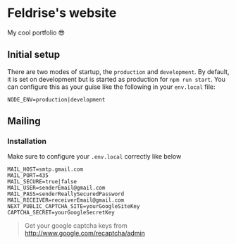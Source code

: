 # Feldrise's website
My cool portfolio 😎
## Initial setup
There are two modes of startup, the `production` and `development`.
By default, it is set on development but is started as production for `npm run start`.
You can configure this as your guise like the following in your `env.local` file:
```properties
NODE_ENV=production|development
```
## Mailing
### Installation
Make sure to configure your `.env.local` correctly like below
```properties
MAIL_HOST=smtp.gmail.com
MAIL_PORT=435
MAIL_SECURE=true|false
MAIL_USER=senderEmail@gmail.com
MAIL_PASS=senderReallySecuredPassword
MAIL_RECEIVER=receiverEmail@gmail.com
NEXT_PUBLIC_CAPTCHA_SITE=yourGoogleSiteKey
CAPTCHA_SECRET=yourGoogleSecretKey
```
> Get your google captcha keys from http://www.google.com/recaptcha/admin